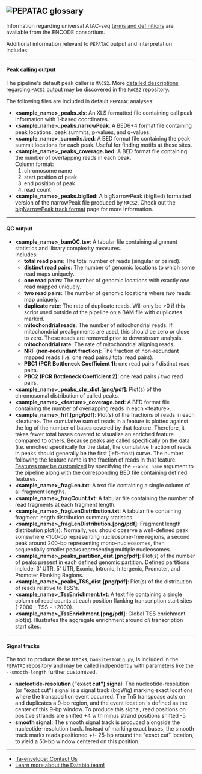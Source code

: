## <img src="../img/pepatac_logo_black.svg" alt="PEPATAC" class="img-fluid" style="max-height:35px; margin-top:-15px; margin-bottom:-10px"> glossary

Information regarding universal ATAC-seq [terms and definitions](https://www.encodeproject.org/data-standards/terms/) are available from the ENCODE consortium.

Additional information relevant to `PEPATAC` output and interpretation includes:

---

#### **Peak calling output**

The pipeline's default peak caller is `MACS2`.  More [detailed descriptions regarding `MACS2` output](https://github.com/taoliu/MACS) may be discovered in the `MACS2` repository.

The following files are included in default `PEPATAC` analyses:

- **&lt;sample_name&gt;_peaks.xls**: An XLS formatted file containing call peak information with 1-based coordinates.
- **&lt;sample_name&gt;_peaks.narrowPeak**: A BED6+4 format file containing peak locations, peak summits, p-values, and q-values.
- **&lt;sample_name&gt;_summits.bed**: A BED format file containing the peak summit locations for each peak. Useful for finding motifs at these sites.
- **&lt;sample_name&gt;_peaks_coverage.bed**: A BED format file containing the number of overlapping reads in each peak.  
  Column format:
    1. chromosome name
    2. start position of peak
    3. end position of peak
    4. read count
- **&lt;sample_name&gt;_peaks.bigBed**: A bigNarrowPeak (bigBed) formatted version of the narrowPeak file produced by `MACS2`. Check out the [bigNarrowPeak track format](https://genome.ucsc.edu/goldenpath/help/bigNarrowPeak.html) page for more information.

---

#### **QC output**

- **&lt;sample_name&gt;_bamQC.tsv**: A tabular file containing alignment statistics and library complexity measures.  
  Includes:
    - **total read pairs**: The total number of reads (singular or paired).
    - **distinct read pairs**: The number of genomic locations to which some read maps uniquely.
    - **one read pairs**: The number of genomic locations with exactly *one* read mapped uniquely.
    - **two read pairs**: The number of genomic locations where *two* reads map uniquely.
    - **duplicate rate**: The rate of duplicate reads. Will only be >0 if this script used outside of the pipeline on a BAM file with duplicates marked.
    - **mitochondrial reads**: The number of mitochondrial reads. If mitochondrial prealignments are used, this should be zero or close to zero. These reads are removed prior to downstream analysis.
    - **mitochondrial rate**: The rate of mitochondrial aligning reads.
    - **NRF (non-redundant fraction)**: The fraction of non-redundant mapped reads (i.e. one read pairs / total read pairs).
    - **PBC1 (PCR Bottleneck Coefficient 1)**: one read pairs / distinct read pairs.
    - **PBC2 (PCR Bottleneck Coefficient 2)**: one read pairs / two read pairs.
- **&lt;sample_name&gt;_peaks_chr_dist.[png/pdf]**: Plot(s) of the chromosomal distribution of called peaks.
- **&lt;sample_name&gt;_&lt;feature&gt;_coverage.bed**: A BED format file containing the number of overlapping reads in each &lt;feature&gt;.
- **&lt;sample_name&gt;_frif.[png/pdf]**: Plot(s) of the fractions of reads in each &lt;feature&gt;. The cumulative sum of reads in a feature is plotted against the log of the number of bases covered by that feature.  Therefore, it takes fewer total bases covered to visualize an enriched feature compared to others.  Because peaks are called specifically on the data (i.e. enriched specifically for the data), the cumulative fraction of reads in peaks should generally be the first (left-most) curve. The number following the feature name is the fraction of reads in that feature. [Features may be customized](/howto/custom-features.md) by specifying the `--anno_name` argument to the pipeline along with the corresponding BED file containing defined features.
- **&lt;sample_name&gt;_fragLen.txt**: A text file containing a single column of all fragment lengths.
- **&lt;sample_name&gt;_fragCount.txt**: A tabular file containing the number of read fragments at each fragment length.
- **&lt;sample_name&gt;_fragLenDistribution.txt**: A tabular file containing fragment length distribution summary statistics.
- **&lt;sample_name&gt;_fragLenDistribution.[png/pdf]**: Fragment length distribution plot(s). Normally, you should observe a well-defined peak somewhere <100-bp representing nucleosome-free regions, a second peak around 200-bp representing mono-nucleosomes, then sequentially smaller peaks representing multiple nucleosomes.
- **&lt;sample_name&gt;_peaks_partition_dist.[png/pdf]**: Plot(s) of the number of peaks present in each defined genomic partition. Defined partitions include: 3' UTR, 5' UTR, Exonic, Intronic, Intergenic, Promoter, and Promoter Flanking Regions.
- **&lt;sample_name&gt;_peaks_TSS_dist.[png/pdf]**: Plot(s) of the distribution of reads relative to TSS's.
- **&lt;sample_name&gt;_TssEnrichment.txt**: A text file containing a single column of read counts at each position flanking transcription start sites (-2000 - TSS - +2000).
- **&lt;sample_name&gt;_TssEnrichment.[png/pdf]**: Global TSS enrichment plot(s). Illustrates the aggregate enrichment around *all* transcription start sites.

---

#### **Signal tracks**

The tool to produce these tracks, `bamSitesToWig.py`, is included in the `PEPATAC` repository and may be called indpendently with parameters like the `--smooth-length` further customized.

- **nucleotide-resolution ("exact cut") signal**: The nucleotide-resolution (or "exact cut") signal is a signal track (bigWig) marking exact locations where the transposition event occurred. The Tn5 transpoase acts on and duplicates a 9-bp region, and the event location is defined as the center of this 9-bp window.  To produce this signal, read positions on positive strands are shifted +4 with minus strand positions shifted -5.
- **smooth signal**: The smooth signal track is produced alongside the nucleotide-resolution track.  Instead of marking exact bases, the smooth track marks reads positioned +/- 25-bp around the "exact cut" location, to yield a 50-bp window centered on this position.

---

- [:fa-envelope: Contact Us](contact.md)
- [Learn more about the Databio team!](http://databio.org/)
